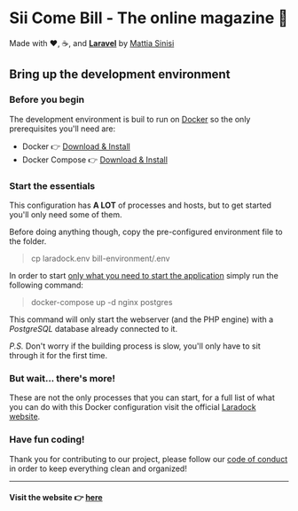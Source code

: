 # Sii Come Bill - The online magazine 📰

Made with ❤️, ☕, and **[Laravel](https://laravel.com)** by [Mattia Sinisi](https://linkedin.com/in/sinisimattia)

## Bring up the development environment

### Before you begin

The development environment is buil to run on [Docker](https://docker.com) so the only prerequisites you'll need are:

- Docker 👉 [Download & Install](https://docs.docker.com/get-docker/)
- Docker Compose 👉 [Download & Install](https://docs.docker.com/compose/install/)

### Start the essentials

This configuration has **A LOT** of processes and hosts, but to get started you'll only need some of them.

Before doing anything though, copy the pre-configured environment file to the folder.

> cp laradock.env bill-environment/.env

In order to start <u>only what you need to start the application</u> simply run the following command:

> docker-compose up -d nginx postgres

This command will only start the webserver (and the PHP engine) with a *PostgreSQL* database already connected to it.

*P.S.*
Don't worry if the building process is slow,  you'll only have to sit through it for the first time.

### But wait... there's more!

These are not the only processes that you can start, for a full list of what you can do with this Docker configuration visit the official [Laradock website](https://laradock.io).

### Have fun coding!

Thank you for contributing to our project, please follow our [code of conduct](#) in order to keep everything clean and organized!

___
#### Visit the website 👉 [here](#)

